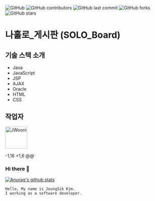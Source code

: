 ![GitHub](https://img.shields.io/github/license/JWooni/practiceBoard)
![GitHub contributors](https://img.shields.io/github/contributors/JWooni/practiceBoard)
![GitHub last commit](https://img.shields.io/github/last-commit/JWooni/practiceBoard)
![GitHub forks](https://img.shields.io/github/forks/JWooni/practiceBoard?style=social)
![GitHub stars](https://img.shields.io/github/stars/JWooni/practiceBoard?style=social)

# 나홀로_게시판 (SOLO_Board)

## 기술 스택 소개
- Java
- JavaScript
- JSP
- AJAX
- Oracle
- HTML
- CSS

## 작업자
<a href="https://github.com/JWooni">
    <img src="https://avatars2.githubusercontent.com/u/45754698?s=460&u=d13cb5f5bb10c17defdc1e1f97d341949cc8af6d&v=4" title="JWooni" width="70" height="70">
</a>

 -1,16 +1,6 @@
### Hi there 👋
[![Anurag's github stats](https://github-readme-stats.vercel.app/api?username=JWooni)](https://github.com/anuraghazra/github-readme-stats)

<!--
**JoungSik/JoungSik** is a ✨ _special_ ✨ repository because its `README.md` (this file) appears on your GitHub profile.
Here are some ideas to get you started:
- 🔭 I’m currently working on ...
- 🌱 I’m currently learning ...
- 👯 I’m looking to collaborate on ...
- 🤔 I’m looking for help with ...
- 💬 Ask me about ...
- 📫 How to reach me: ...
- 😄 Pronouns: ...
- ⚡ Fun fact: ...
-->
```
Hello, My name is JoungSik Kim.
I working as a software developer.
```
